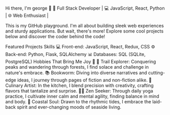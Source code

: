 Hi there, I'm george 👋
🚀 Full Stack Developer | 💻 JavaScript, React, Python | 🌐 Web Enthusiast |

This is my GitHub playground. I'm all about building sleek web experiences and sturdy applications. But wait, there's more! Explore some cool projects below and discover the coder behind the code!

Featured Projects
Skills
💻 Front-end: JavaScript, React, Redux, CSS
⚙️ Back-end: Python, Flask, SQLAlchemy
📊 Databases: SQL (SQLite, PostgreSQL)
Hobbies That Bring Me Joy 🌟
🥾 Trail Explorer: Conquering peaks and wandering through forests, I find solace and challenge in nature's embrace.
📚 Bookworm: Diving into diverse narratives and cutting-edge ideas, I journey through pages of fiction and non-fiction alike.
🍳 Culinary Artist: In the kitchen, I blend precision with creativity, crafting flavors that tantalize and surprise.
🧘‍♂️ Zen Seeker: Through daily yoga practice, I cultivate inner calm and mental agility, finding balance in mind and body.
🌊 Coastal Soul: Drawn to the rhythmic tides, I embrace the laid-back spirit and ever-changing moods of seaside living.
